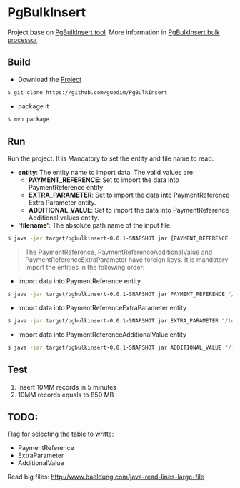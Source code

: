 # PgBulkInsert

Project base on [PgBulkInsert tool](https://github.com/bytefish/PgBulkInsert).
More information in [PgBulkInsert bulk processor](https://bytefish.de/blog/pgbulkinsert_bulkprocessor/)

## Build
- Download the [Project](https://github.com/guedim/PgBulkInsert) 
```sh
$ git clone https://github.com/guedim/PgBulkInsert
```
- package it
```sh
$ mvn package
```

## Run

Run the project. It is Mandatory to set the entity and file name to read.

- **entity**: The entity name to import data. The valid values are:
	- **PAYMENT_REFERENCE**: Set to import the data into PaymentReference entity
	- **EXTRA_PARAMETER**: Set to import the data into PaymentReference Extra Parameter entity.
	- **ADDITIONAL_VALUE**: Set to import the data into PaymentReference Additional values entity.
- **'filename'**: The absolute path name of the input file.

```sh
$ java -jar target/pgbulkinsert-0.0.1-SNAPSHOT.jar {PAYMENT_REFERENCE | EXTRA_PARAMETER | ADDITIONAL_VALUE}  {'filename'}");
```

>
> The PaymentReference, PaymentReferenceAdditionalValue and PaymentReferenceExtraParameter have foreign keys.
> It is mandatory import the entities in the following order:
>
- Import data into PaymentReference entity
```sh
$ java -jar target/pgbulkinsert-0.0.1-SNAPSHOT.jar PAYMENT_REFERENCE "/location/to/files/payment_reference.txt"
```
- Import data into PaymentReferenceExtraParameter entity
```sh
$ java -jar target/pgbulkinsert-0.0.1-SNAPSHOT.jar EXTRA_PARAMETER "/location/to/files/payment_reference_extra_parameters.txt"
```

- Import data into PaymentReferenceAdditionalValue entity
```sh
$ java -jar target/pgbulkinsert-0.0.1-SNAPSHOT.jar ADDITIONAL_VALUE "/location/to/files/payment_reference_additional_values.txt"
```

##  Test

1. Insert 10MM records in  5 minutes
2. 10MM records equals  to 850 MB


## TODO:

Flag for selecting the table to writte:
- PaymentReference
- ExtraParameter
- AdditionalValue

Read big files:
http://www.baeldung.com/java-read-lines-large-file
